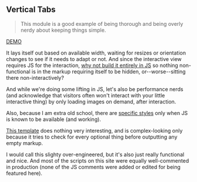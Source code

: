 ## Vertical Tabs

> This module is a good example of being thorough and being overly nerdy about keeping things simple.

[DEMO](https://ryansalerno.github.io/code-samples/vertical-tabs/)

It lays itself out based on available width, waiting for resizes or orientation changes to see if it needs to adapt or not. And since the interactive view requires JS for the interaction, [why not build it entirely in JS](./src/js/totally-tabular.js) so nothing non-functional is in the markup requiring itself to be hidden, or--worse--sitting there non-interactively?

And while we're doing some lifting in JS, let's also be performance nerds (and acknowledge that visitors often won't interact with your little interactive thing) by only loading images on demand, after interaction.

Also, because I am extra old school, there are [specific styles](./src/css/module-vertical-tabs.scss) only when JS is known to be available (and working).

[This template](./src/templates/module-vertical_tabs.php) does nothing very interesting, and is complex-looking only because it tries to check for every optional thing before outputting any empty markup.

I would call this slighty over-engineered, but it's also just really functional and nice. And most of the scripts on this site were equally well-commented in production (none of the JS comments were added or edited for being featured here).
